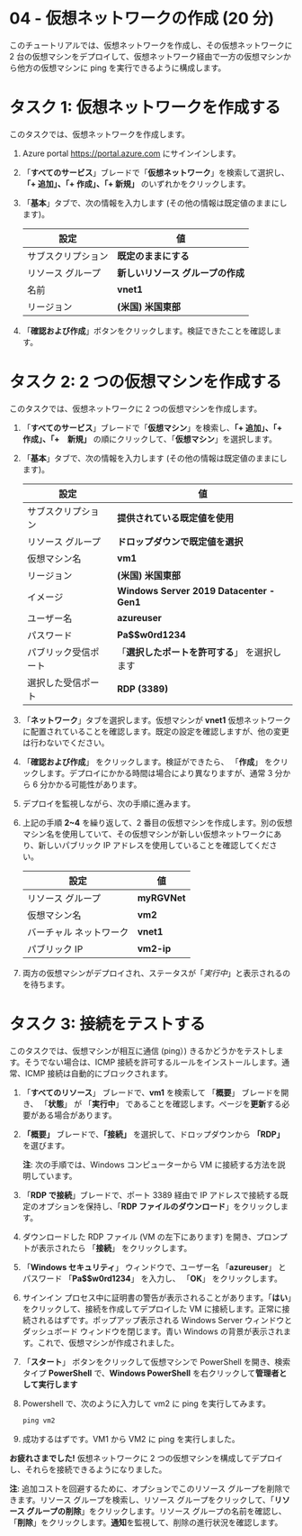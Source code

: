 ﻿---
wts:
    title: '04 - 仮想ネットワークの作成 (20 分)'
    module: 'モジュール 02 - Azure のコア サービス (ワークロード)'
---
# 04 - 仮想ネットワークの作成 (20 分)

このチュートリアルでは、仮想ネットワークを作成し、その仮想ネットワークに 2 台の仮想マシンをデプロイして、仮想ネットワーク経由で一方の仮想マシンから他方の仮想マシンに ping を実行できるように構成します。

# タスク 1: 仮想ネットワークを作成する 

このタスクでは、仮想ネットワークを作成します。 

1. Azure portal <a href="https://portal.azure.com" target="_blank"><span style="color: #0066cc;" color="#0066cc">https://portal.azure.com</span></a> にサインインします。

2. 「**すべてのサービス**」ブレードで「**仮想ネットワーク**」を検索して選択し、**「+ 追加」、「+ 作成」、「+ 新規」** のいずれかをクリックします。 

3. 「**基本**」タブで、次の情報を入力します (その他の情報は既定値のままにします)。

    | 設定 | 値 | 
    | --- | --- |
    | サブスクリプション | **既定のままにする** |
    | リソース グループ | **新しいリソース グループの作成** |
    | 名前 | **vnet1** |
    | リージョン | **(米国) 米国東部** |
    
   
4. 「**確認および作成**」ボタンをクリックします。検証できたことを確認します。


# タスク 2: 2 つの仮想マシンを作成する

このタスクでは、仮想ネットワークに 2 つの仮想マシンを作成します。 

1. 「**すべてのサービス**」ブレードで「**仮想マシン**」を検索し、**「+ 追加」、「+　作成」、「+　新規」** の順にクリックして、「**仮想マシン**」を選択します。 

2. 「**基本**」タブで、次の情報を入力します (その他の情報は既定値のままにします)。

   | 設定 | 値 | 
   | --- | --- |
   | サブスクリプション | **提供されている既定値を使用** |
   | リソース グループ |  **ドロップダウンで既定値を選択** |
   | 仮想マシン名 | **vm1**|
   | リージョン | **(米国) 米国東部** |
   | イメージ | **Windows Server 2019 Datacenter - Gen1** |
   | ユーザー名| **azureuser** |
   | パスワード| **Pa$$w0rd1234** |
   | パブリック受信ポート| 「**選択したポートを許可する**」 を選択します  |
   | 選択した受信ポート| **RDP (3389)** |
   

3. 「**ネットワーク**」タブを選択します。仮想マシンが **vnet1** 仮想ネットワークに配置されていることを確認します。既定の設定を確認しますが、他の変更は行わないでください。 

4. 「**確認および作成**」 をクリックします。検証ができたら、 「**作成**」 をクリックします。デプロイにかかる時間は場合により異なりますが、通常 3 分から 6 分かかる可能性があります。

5. デプロイを監視しながら、次の手順に進みます。 

6. 上記の手順 **2~4** を繰り返して、2 番目の仮想マシンを作成します。別の仮想マシン名を使用していて、その仮想マシンが新しい仮想ネットワークにあり、新しいパブリック IP アドレスを使用していることを確認してください。

    | 設定 | 値 |
    | --- | --- |
    | リソース グループ | **myRGVNet** |
    | 仮想マシン名 |  **vm2** |
    | バーチャル ネットワーク | **vnet1** |
    | パブリック IP | **vm2-ip** |

7. 両方の仮想マシンがデプロイされ、ステータスが「*実行中*」と表示されるのを待ちます。

# タスク 3: 接続をテストする 

このタスクでは、仮想マシンが相互に通信 (ping）) きるかどうかをテストします。そうでない場合は、ICMP 接続を許可するルールをインストールします。通常、ICMP 接続は自動的にブロックされます。

1. 「**すべてのリソース**」 ブレードで、**vm1** を検索して 「**概要**」 ブレードを開き、 「**状態**」 が 「**実行中**」 であることを確認します。ページを**更新**する必要がある場合があります。

2. **「概要」** ブレードで、**「接続」** を選択して、ドロップダウンから **「RDP」** を選びます。

    **注**: 次の手順では、Windows コンピューターから VM に接続する方法を説明しています。 

3. 「**RDP で接続**」ブレードで、ポート 3389 経由で IP アドレスで接続する既定のオプションを保持し、「**RDP ファイルのダウンロード**」をクリックします。

4. ダウンロードした RDP ファイル (VM の左下にあります) を開き、プロンプトが表示されたら 「**接続**」 をクリックします。 

5. 「**Windows セキュリティ**」 ウィンドウで、ユーザー名 「**azureuser**」 とパスワード 「**Pa$$w0rd1234**」 を入力し、 「**OK**」 をクリックします。

6. サインイン プロセス中に証明書の警告が表示されることがあります。「**はい**」をクリックして、接続を作成してデプロイした VM に接続します。正常に接続されるはずです。ポップアップ表示される Windows Server ウィンドウとダッシュボード ウィンドウを閉じます。青い Windows の背景が表示されます。これで、仮想マシンが作成されました。

7. 「**スタート**」 ボタンをクリックして仮想マシンで PowerShell を開き、検索タイプ **PowerShell** で、**Windows PowerShell** を右クリックして**管理者として実行します**

8. Powershell で、次のように入力して vm2 に ping を実行してみます。

   ```PowerShell
   ping vm2
   ```

 9. 成功するはずです。VM1 から VM2 に ping を実行しました。


**お疲れさまでした!** 仮想ネットワークに 2 つの仮想マシンを構成してデプロイし、それらを接続できるようになりました。

**注**: 追加コストを回避するために、オプションでこのリソース グループを削除できます。リソース グループを検索し、リソース グループをクリックして、「**リソース グループの削除**」をクリックします。リソース グループの名前を確認し、「**削除**」をクリックします。**通知**を監視して、削除の進行状況を確認します。
